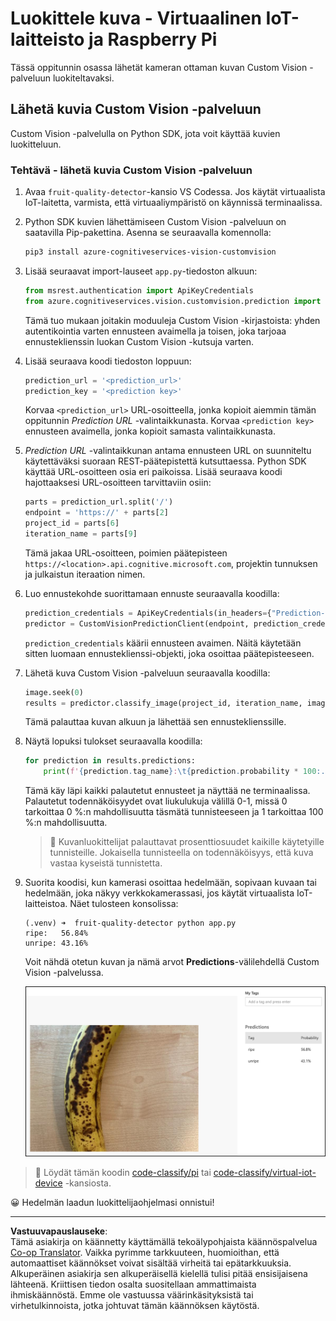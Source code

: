 <!--
CO_OP_TRANSLATOR_METADATA:
{
  "original_hash": "e5896207b304ce1abaf065b8acc0cc79",
  "translation_date": "2025-08-27T20:42:06+00:00",
  "source_file": "4-manufacturing/lessons/2-check-fruit-from-device/single-board-computer-classify-image.md",
  "language_code": "fi"
}
-->
# Luokittele kuva - Virtuaalinen IoT-laitteisto ja Raspberry Pi

Tässä oppitunnin osassa lähetät kameran ottaman kuvan Custom Vision -palveluun luokiteltavaksi.

## Lähetä kuvia Custom Vision -palveluun

Custom Vision -palvelulla on Python SDK, jota voit käyttää kuvien luokitteluun.

### Tehtävä - lähetä kuvia Custom Vision -palveluun

1. Avaa `fruit-quality-detector`-kansio VS Codessa. Jos käytät virtuaalista IoT-laitetta, varmista, että virtuaaliympäristö on käynnissä terminaalissa.

1. Python SDK kuvien lähettämiseen Custom Vision -palveluun on saatavilla Pip-pakettina. Asenna se seuraavalla komennolla:

    ```sh
    pip3 install azure-cognitiveservices-vision-customvision
    ```

1. Lisää seuraavat import-lauseet `app.py`-tiedoston alkuun:

    ```python
    from msrest.authentication import ApiKeyCredentials
    from azure.cognitiveservices.vision.customvision.prediction import CustomVisionPredictionClient
    ```

    Tämä tuo mukaan joitakin moduuleja Custom Vision -kirjastoista: yhden autentikointia varten ennusteen avaimella ja toisen, joka tarjoaa ennusteklienssin luokan Custom Vision -kutsuja varten.

1. Lisää seuraava koodi tiedoston loppuun:

    ```python
    prediction_url = '<prediction_url>'
    prediction_key = '<prediction key>'
    ```

    Korvaa `<prediction_url>` URL-osoitteella, jonka kopioit aiemmin tämän oppitunnin *Prediction URL* -valintaikkunasta. Korvaa `<prediction key>` ennusteen avaimella, jonka kopioit samasta valintaikkunasta.

1. *Prediction URL* -valintaikkunan antama ennusteen URL on suunniteltu käytettäväksi suoraan REST-päätepistettä kutsuttaessa. Python SDK käyttää URL-osoitteen osia eri paikoissa. Lisää seuraava koodi hajottaaksesi URL-osoitteen tarvittaviin osiin:

    ```python
    parts = prediction_url.split('/')
    endpoint = 'https://' + parts[2]
    project_id = parts[6]
    iteration_name = parts[9]
    ```

    Tämä jakaa URL-osoitteen, poimien päätepisteen `https://<location>.api.cognitive.microsoft.com`, projektin tunnuksen ja julkaistun iteraation nimen.

1. Luo ennustekohde suorittamaan ennuste seuraavalla koodilla:

    ```python
    prediction_credentials = ApiKeyCredentials(in_headers={"Prediction-key": prediction_key})
    predictor = CustomVisionPredictionClient(endpoint, prediction_credentials)
    ```

    `prediction_credentials` käärii ennusteen avaimen. Näitä käytetään sitten luomaan ennusteklienssi-objekti, joka osoittaa päätepisteeseen.

1. Lähetä kuva Custom Vision -palveluun seuraavalla koodilla:

    ```python
    image.seek(0)
    results = predictor.classify_image(project_id, iteration_name, image)
    ```

    Tämä palauttaa kuvan alkuun ja lähettää sen ennusteklienssille.

1. Näytä lopuksi tulokset seuraavalla koodilla:

    ```python
    for prediction in results.predictions:
        print(f'{prediction.tag_name}:\t{prediction.probability * 100:.2f}%')
    ```

    Tämä käy läpi kaikki palautetut ennusteet ja näyttää ne terminaalissa. Palautetut todennäköisyydet ovat liukulukuja välillä 0-1, missä 0 tarkoittaa 0 %:n mahdollisuutta täsmätä tunnisteeseen ja 1 tarkoittaa 100 %:n mahdollisuutta.

    > 💁 Kuvanluokittelijat palauttavat prosenttiosuudet kaikille käytetyille tunnisteille. Jokaisella tunnisteella on todennäköisyys, että kuva vastaa kyseistä tunnistetta.

1. Suorita koodisi, kun kamerasi osoittaa hedelmään, sopivaan kuvaan tai hedelmään, joka näkyy verkkokamerassasi, jos käytät virtuaalista IoT-laitteistoa. Näet tulosteen konsolissa:

    ```output
    (.venv) ➜  fruit-quality-detector python app.py
    ripe:   56.84%
    unripe: 43.16%
    ```

    Voit nähdä otetun kuvan ja nämä arvot **Predictions**-välilehdellä Custom Vision -palvelussa.

    ![Banaani Custom Vision -palvelussa, ennustettu kypsäksi 56,8 % ja raaksi 43,1 %](../../../../../translated_images/custom-vision-banana-prediction.30cdff4e1d72db5d9a0be0193790a47c2b387da034e12dc1314dd57ca2131b59.fi.png)

> 💁 Löydät tämän koodin [code-classify/pi](../../../../../4-manufacturing/lessons/2-check-fruit-from-device/code-classify/pi) tai [code-classify/virtual-iot-device](../../../../../4-manufacturing/lessons/2-check-fruit-from-device/code-classify/virtual-iot-device) -kansiosta.

😀 Hedelmän laadun luokittelijaohjelmasi onnistui!

---

**Vastuuvapauslauseke**:  
Tämä asiakirja on käännetty käyttämällä tekoälypohjaista käännöspalvelua [Co-op Translator](https://github.com/Azure/co-op-translator). Vaikka pyrimme tarkkuuteen, huomioithan, että automaattiset käännökset voivat sisältää virheitä tai epätarkkuuksia. Alkuperäinen asiakirja sen alkuperäisellä kielellä tulisi pitää ensisijaisena lähteenä. Kriittisen tiedon osalta suositellaan ammattimaista ihmiskäännöstä. Emme ole vastuussa väärinkäsityksistä tai virhetulkinnoista, jotka johtuvat tämän käännöksen käytöstä.